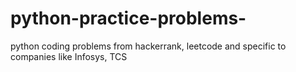 # python-practice-problems-
python coding problems from hackerrank, leetcode and specific to companies like Infosys, TCS 
